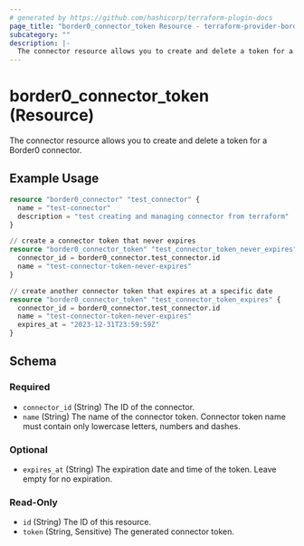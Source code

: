 ```yaml
---
# generated by https://github.com/hashicorp/terraform-plugin-docs
page_title: "border0_connector_token Resource - terraform-provider-border0"
subcategory: ""
description: |-
  The connector resource allows you to create and delete a token for a Border0 connector.
---
```


# border0_connector_token (Resource)

The connector resource allows you to create and delete a token for a Border0 connector.

## Example Usage

```terraform
resource "border0_connector" "test_connector" {
  name = "test-connector"
  description = "test creating and managing connector from terraform"
}

// create a connector token that never expires
resource "border0_connector_token" "test_connector_token_never_expires" {
  connector_id = border0_connector.test_connector.id
  name = "test-connector-token-never-expires"
}

// create another connector token that expires at a specific date
resource "border0_connector_token" "test_connector_token_expires" {
  connector_id = border0_connector.test_connector.id
  name = "test-connector-token-never-expires"
  expires_at = "2023-12-31T23:59:59Z"
}
```

<!-- schema generated by tfplugindocs -->
## Schema

### Required

- `connector_id` (String) The ID of the connector.
- `name` (String) The name of the connector token. Connector token name must contain only lowercase letters, numbers and dashes.

### Optional

- `expires_at` (String) The expiration date and time of the token. Leave empty for no expiration.

### Read-Only

- `id` (String) The ID of this resource.
- `token` (String, Sensitive) The generated connector token.
